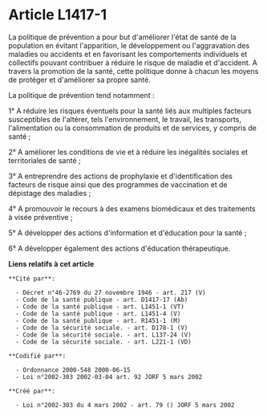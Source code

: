 # Article L1417-1

La politique de prévention a pour but d'améliorer l'état de santé de la population en évitant l'apparition, le développement
ou l'aggravation des maladies ou accidents et en favorisant les comportements individuels et collectifs pouvant contribuer à
réduire le risque de maladie et d'accident. A travers la promotion de la santé, cette politique donne à chacun les moyens de
protéger et d'améliorer sa propre santé.

La politique de prévention tend notamment :

1° A réduire les risques éventuels pour la santé liés aux multiples facteurs susceptibles de l'altérer, tels l'environnement,
le travail, les transports, l'alimentation ou la consommation de produits et de services, y compris de santé ;

2° A améliorer les conditions de vie et à réduire les inégalités sociales et territoriales de santé ;

3° A entreprendre des actions de prophylaxie et d'identification des facteurs de risque ainsi que des programmes de
vaccination et de dépistage des maladies ;

4° A promouvoir le recours à des examens biomédicaux et des traitements à visée préventive ;

5° A développer des actions d'information et d'éducation pour la santé ;

6° A développer également des actions d'éducation thérapeutique.

**Liens relatifs à cet article**

	**Cité par**:

	  - Décret n°46-2769 du 27 novembre 1946 - art. 217 (V)
	  - Code de la santé publique - art. D1417-17 (Ab)
	  - Code de la santé publique - art. L1451-1 (VT)
	  - Code de la santé publique - art. L1451-4 (V)
	  - Code de la santé publique - art. R1451-1 (M)
	  - Code de la sécurité sociale. - art. D178-1 (V)
	  - Code de la sécurité sociale. - art. L137-24 (V)
	  - Code de la sécurité sociale. - art. L221-1 (VD)

	**Codifié par**:

	  - Ordonnance 2000-548 2000-06-15
	  - Loi n°2002-303 2002-03-04 art. 92 JORF 5 mars 2002

	**Créé par**:

	  - Loi n°2002-303 du 4 mars 2002 - art. 79 () JORF 5 mars 2002
